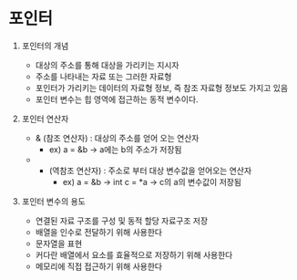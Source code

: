 <h1>포인터</h1>

1. 포인터의 개념
    - 대상의 주소를 통해 대상을 가리키는 지시자
    - 주소를 나타내는 자료 또는 그러한 자료형
    - 포인터가 가리키는 데이터의 자료형 정보, 즉 참조 자료형 정보도 가지고 있음
    - 포인터 변수는 힙 영역에 접근하는 동적 변수이다.

2. 포인터 연산자
    - & (참조 연산자)  : 대상의 주소를 얻어 오는 연산자
        - ex) a = &b -> a에는 b의 주소가 저장됨
    - * (역참조 연산자) : 주소로 부터 대상 변수값을 얻어오는 연산자 
        - ex) a = &b -> int c = *a -> c의 a의 변수값이 저장됨

3. 포인터 변수의 용도
    - 연결된 자료 구조를 구성 및 동적 할당 자료구조 저장
    - 배열을 인수로 전달하기 위해 사용한다
    - 문자열을 표현
    - 커다란 배열에서 요소를 효율적으로 저장하기 위해 사용한다
    - 메모리에 직접 접근하기 위해 사용한다